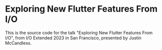 # Exploring New Flutter Features From I/O
This is the source code for the talk "Exploring New Flutter Features From I/O", from I/O Extended 2023 in San Francisco, presented by Justin McCandless.
